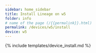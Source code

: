 ```yaml
---
sidebar: home_sidebar
title: Install Lineage on w5
folder: info
# name of the page (/{{permalink}}.html)
permalink: /devices/w5/install
device: w5
---
```

{% include templates/device_install.md %}
